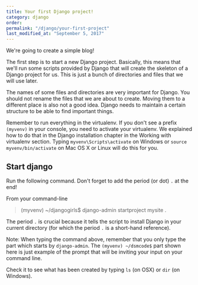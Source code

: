 ```yaml
---
title: Your first Django project!
category: django
order: 
permalink: "/django/your-first-project"
last_modified_at: "September 5, 2017"
---
```


We're going to create a simple blog!

The first step is to start a new Django project. Basically, this means that we'll run some scripts provided by Django that will create the skeleton of a Django project for us. This is just a bunch of directories and files that we will use later.

The names of some files and directories are very important for Django. You should not rename the files that we are about to create. Moving them to a different place is also not a good idea. Django needs to maintain a certain structure to be able to find important things.

Remember to run everything in the virtualenv. If you don't see a prefix `(myvenv)` in your console, you need to activate your virtualenv. We explained how to do that in the Django installation chapter in the Working with virtualenv section. Typing `myvenv\Scripts\activate` on Windows or `source myvenv/bin/activate` on Mac OS X or Linux will do this for you.

## Start django

Run the following command. Don't forget to add the period (or dot) `.` at the end!

From your command-line
> (myvenv) ~/djangogirls$ django-admin startproject mysite .

The period `.` is crucial because it tells the script to install Django in your current directory (for which the period `.` is a short-hand reference).

Note: When typing the command above, remember that you only type the part which starts by `django-admin`. The `(myvenv) ~/dsmcode$` part shown here is just example of the prompt that will be inviting your input on your command line.

Check it to see what has been created by typing `ls` (on OSX) or `dir` (on Windows).
